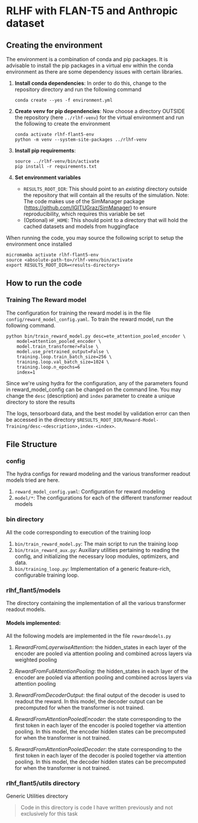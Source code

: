 RLHF with FLAN-T5 and Anthropic dataset
=======================================

Creating the environment
------------------------

The environment is a combination of conda and pip packages. It is advisable to install the pip packages in a virtual env within the conda environment as there are some dependency issues with certain libraries.

1. **Install conda dependencies**: In order to do this, change to the repository directory and run the following command

    ```
    conda create --yes -f environment.yml
    ```

2. **Create venv for pip dependencies**: Now choose a directory OUTSIDE the repository (here `../rlhf-venv`) for the virtual environment and run the following to create the environment

    ```
    conda activate rlhf-flant5-env
    python -m venv --system-site-packages ../rlhf-venv
    ```

3. **Install pip requirements**:

    ```
    source ../rlhf-venv/bin/activate
    pip install -r requirements.txt
    ```

3. **Set environment variables**

    * `RESULTS_ROOT_DIR`: This should point to an *existing* directory outside the
      repository that will contain all the results of the simulation. Note: The code
      makes use of the SimManager package (https://github.com/IGITUGraz/SimManager) to
      ensure reproducibility, which requires this variable be set
    * (Optional) `HF_HOME`: This should point to a directory that will hold the cached datasets and models from huggingface

When running the code, you may source the following script to setup the environment once installed

```
micromamba activate rlhf-flant5-env
source <absolute-path-to>/rlhf-venv/bin/activate
export RESULTS_ROOT_DIR=<results-directory>
```

How to run the code
-------------------

### Training The Reward model

The configuration for training the reward model is in the file `config/reward_model_config.yaml`. To train the reward model, run the following command.


```
python bin/train_reward_model.py desc=ete_attention_pooled_encoder \
    model=attention_pooled_encoder \
    model.train_transformer=False \
    model.use_pretrained_output=False \
    training.loop.train_batch_size=256 \
    training.loop.val_batch_size=1024 \
    training.loop.n_epochs=6
    index=1
```

Since we're using hydra for the configuration, any of the parameters found in reward_model_config can be changed on the command line. You may change the `desc` (description) and `index` parameter to create a unique directory to store the results

The logs, tensorboard data, and the best model by validation error can then be accessed in the directory `$RESULTS_ROOT_DIR/Reward-Model-Training/desc-<description>,index-<index>`.

File Structure
--------------

### config


The hydra configs for reward modeling and the various transformer readout models tried are here.

1. `reward_model_config.yaml`: Configuration for reward modeling
2. `model/*`: The configurations for each of the different transformer readout models

### bin directory

All the code corresponding to execution of the training loop

1. `bin/train_reward_model.py`: The main script to run the training loop 
2. `bin/train_reward_aux.py`: Auxiliary utilities pertaining to reading the config, and
   initializing the necessary loop modules, optimizers, and data.
3. `bin/training_loop.py`: Implementation of a generic feature-rich, configurable training loop. 

### rlhf_flant5/models

The directory containing the implementation of all the various transformer readout models.

#### Models implemented:

All the following models are implemented in the file `rewardmodels.py`

1. *RewardFromLayerwiseAttention*: the hidden_states in each layer
   of the encoder are pooled via attention pooling and combined across layers via
   weighted pooling

2. *RewardFromFullAttentionPooling*: the hidden_states in each layer
   of the encoder are pooled via attention pooling and combined across layers via
   attention pooling

3. *RewardFromDecoderOutput*: the final output of the decoder is
   used to readout the reward. In this model, the decoder output can be precomputed
   for when the transformer is not trained.

4. *RewardFromAttentionPooledEncoder*: the state corresponding to the first token
   in each layer of the encoder is pooled together via attention pooling. In this
   model, the encoder hidden states can be precomputed for when the transformer is
   not trained.

4. *RewardFromAttentionPooledDecoder*: the state corresponding to the first token
   in each layer of the decoder is pooled together via attention pooling. In this
   model, the decoder hidden states can be precomputed for when the transformer is
   not trained.

### rlhf_flant5/utils directory

Generic Utilities directory 

> Code in this directory is code I have written previously and not exclusively for this task